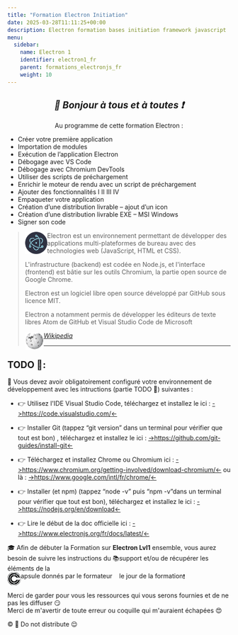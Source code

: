 ```yaml
---
title: "Formation Electron Initiation"
date: 2025-03-28T11:11:25+00:00
description: Electron formation bases initiation framework javascript
menu:
  sidebar:
    name: Electron 1
    identifier: electron1_fr
    parent: formations_electronjs_fr
    weight: 10
---
```

*<center>:loudspeaker: Bonjour à tous et à toutes :heavy_exclamation_mark:</center>*
-

<div class="d-sm-block alert alert-info " > <center>
<i class="fas fa-info-circle " style="color: blue;"></i> Au programme de cette formation <i class="fa-classic fa-atom fa-2xl"></i> Electron : </center>
<span class="text-left">

- Créer votre première application
- Importation de modules
- Exécution de l’application Electron
- Débogage avec VS Code
- Débogage avec Chromium DevTools
- Utiliser des scripts de préchargement
- Enrichir le moteur de rendu avec un script de préchargement
- Ajouter des fonctionnalités I II III IV
- Empaqueter votre application
- Création d’une distribution livrable – ajout d’un icon 
- Création d’une distribution livrable EXE – MSI Windows
- Signer son code

</div>

> <img style="float:left; vertical-align: middle;margin-right:0px!important;width:50px" src="electron.png" alt=""> 
> Electron est un environnement permettant de développer des applications multi-plateformes de bureau avec des technologies web (JavaScript, HTML et CSS).
>
>L'infrastructure (backend) est codée en Node.js, et l'interface (frontend) est bâtie sur les outils Chromium, la partie open source de Google Chrome.
>
>Electron est un logiciel libre open source développé par GitHub sous licence MIT.
>
>Electron a notamment permis de développer les éditeurs de texte libres Atom de GitHub et Visual Studio Code de Microsoft
>
> <cite>[ <img style="float:left; margin: 1px; " height="40px" src="/files/images/wikipedia.png"> Wikipedia <i class="fas fa-external-link-alt"></i>](https://fr.wikipedia.org/wiki/Java_(langage) "Définition à lire pour bien comprendre")</cite>
><hr/> 

## <i class="fas fa-clipboard-list "></i> TODO :roller_coaster::
:speech_balloon: Vous devez avoir obligatoirement configuré votre environnement de développement avec les intructions (partie TODO :roller_coaster:) suivantes <i class="fas fa-clipboard-list "></i> :  

- :point_right:  Utilisez l'IDE Visual Studio Code, téléchargez et installez le ici : [->https://code.visualstudio.com/<-](https://code.visualstudio.com/)

- :point_right:  Installer Git (tappez “git version” dans un terminal pour vérifier que tout est bon)
, téléchargez et installez le ici : [->https://github.com/git-guides/install-git<-](https://github.com/git-guides/install-git)

- :point_right:  Téléchargez et installez <i class="fa-brands fa-chrome fa-2xl"></i> Chrome ou Chromium ici : [->https://www.chromium.org/getting-involved/download-chromium/<-](https://www.chromium.org/getting-involved/download-chromium/) ou là : [->https://www.google.com/intl/fr/chrome/<-](https://www.google.com/intl/fr/chrome/)

- :point_right:  Installer <i class="fa-brands fa-node fa-2xl"></i> (et npm) (tappez “node -v” puis “npm -v”dans un terminal pour vérifier que tout est bon), téléchargez et installez le ici : [->https://nodejs.org/en/download<-](https://nodejs.org/en/download)

- :point_right:  Lire le début de la doc officielle ici : [->https://www.electronjs.org/fr/docs/latest/<-](https://www.electronjs.org/fr/docs/latest/)

<div class="d-sm-block  alert alert-success  text-left" role="alert">

:mortar_board: Afin de débuter la Formation sur **Electron Lvl1** ensemble, vous aurez besoin de suivre les instructions du :books:support et/ou de récupérer les éléments de la <span style='display:FLEX;margin:0'> <img style="vertical-align: bottom;" src="/images/icones/w30/capsule_30.png" alt="C">apsule donnés par le formateur &nbsp; <i class="fas fa-chalkboard-teacher"></i> &nbsp; le jour de la formation :exclamation:

</div>

Merci de garder pour vous les ressources qui vous serons fournies et de ne pas les diffuser :smirk:  
Merci de m'avertir de toute erreur ou coquille qui m'auraient échapées :heart_eyes:

:copyright: :no_entry_sign: Do not distribute :relieved:
